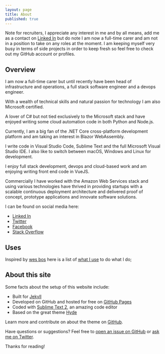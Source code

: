 ```yaml
---
layout: page
title: About
published: true
---
```


<p class="message">
Note for recruiters, I appreciate any interest in me and by all means, add me as a contact on <a href="https://www.linkedin.com/in/solrevdev">Linked In</a> but do note I am now a full-time carer and am not in a position to take on any roles at the moment. I am keeping myself very busy in terms of side projects in order to keep fresh so feel free to check out my GitHub account or profiles.
</p>

## Overview


I am now a full-time carer but until recently have been head of infrastructure and operations, a full stack software engineer and a devops engineer.

With a wealth of technical skills and natural passion for technology I am also Microsoft certified.

A lover of C# but not tied exclusively to the Microsoft stack and have enjoyed writing some cloud automation code in both Python and Node.js.

Currently, I am a big fan of the .NET Core cross-platform development platform and am taking an interest in Blazor WebAssembly.

I write code in Visual Studio Code, Sublime Text and the full Microsoft Visual Studio IDE. I also like to switch between macOS, Windows and Linux for development.

I enjoy full stack development, devops and cloud-based work and am enjoying writing front end code in VueJS.

Commercially I have worked with the Amazon Web Services stack and using various technologies have thrived in providing startups with a scalable continuous deployment architecture and delivered proof of concept, prototype applications and innovate software solutions.

I can be found on social media here:

* [Linked In](https://www.linkedin.com/in/solrevdev)
* [Twitter](https://twitter.com/solrevdev)
* [Facebook](https://www.facebook.com/solrevdevtechradar/)
* [Stack Overflow](https://stackoverflow.com/users/2041/solrevdev)


## Uses

Inspired by [wes bos](https://wesbos.com/uses/) here is a list of [what I use](../uses/index.md) to do what I do;

## About this site

Some facts about the setup of this website include:

* Built for [Jekyll](http://jekyllrb.com)
* Developed on GitHub and hosted for free on [GitHub Pages](https://pages.github.com)
* Coded with [Sublime Text 2](http://sublimetext.com), an amazing code editor
* Based on the great theme [Hyde](http://hyde.getpoole.com)

Learn more and contribute on about the theme on [GitHub](https://github.com/poole).

Have questions or suggestions? Feel free to [open an issue on GitHub](https://github.com/solrevdev/solrevdev.github.io) or [ask me on Twitter](https://twitter.com/solrevdev).

Thanks for reading!
